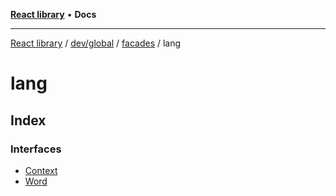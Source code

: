 [**React library**](../../../../../../index.md) • **Docs**

***

[React library](../../../../../../modules.md) / [dev/global](../../../../index.md) / [facades](../../index.md) / lang

# lang

## Index

### Interfaces

- [Context](interfaces/Context.md)
- [Word](interfaces/Word.md)
